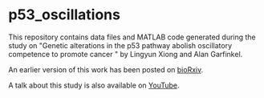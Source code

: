 # p53_oscillations

This repository contains data files and MATLAB code generated during the study on "Genetic alterations in the p53 pathway abolish oscillatory competence to promote cancer
" by Lingyun Xiong and Alan Garfinkel. 

An earlier version of this work has been posted on [bioRxiv](https://doi.org/10.1101/2021.02.09.430245).

A talk about this study is also available on [YouTube](https://youtu.be/AUmpgrDpT08).

